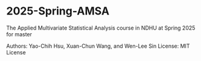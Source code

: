 # 2025-Spring-AMSA
The Applied Multivariate Statistical Analysis course in NDHU at Spring 2025 for master

Authors: Yao-Chih Hsu, Xuan-Chun Wang, and Wen-Lee Sin
License: MIT License
